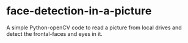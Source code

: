 # face-detection-in-a-picture
A simple Python-openCV code to read a picture from local drives and detect the frontal-faces and eyes in it.

